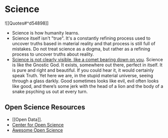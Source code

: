 # Science

![[Quotes#^d54898]]

- Science is how humanity learns.
- Science itself isn't "true". It's a constantly refining process used to uncover truths based in material reality and that process is still full of mistakes. Do not treat science as a dogma, but rather as a refining process to uncover truths about reality.
- [Science is not clearly visible, like a comet bearing down on you](https://astralcodexten.substack.com/p/movie-review-dont-look-up). Science is like the Gnostic God. It exists, somewhere out there, perfect in itself. It is pure and right and beautiful. If you could hear it, it would certainly speak Truth. Yet here we are, in the stupid material universe, seeing through a glass darkly. Good sometimes looks like evil, evil often looks like good, and there’s some jerk with the head of a lion and the body of a snake psyching us out at every turn.

## Open Science Resources

- [[Open Data]].
- [Center for Open Science](https://www.cos.io/)
- [Awesome Open Science](https://github.com/ZoranPandovski/awesome-open-science)
